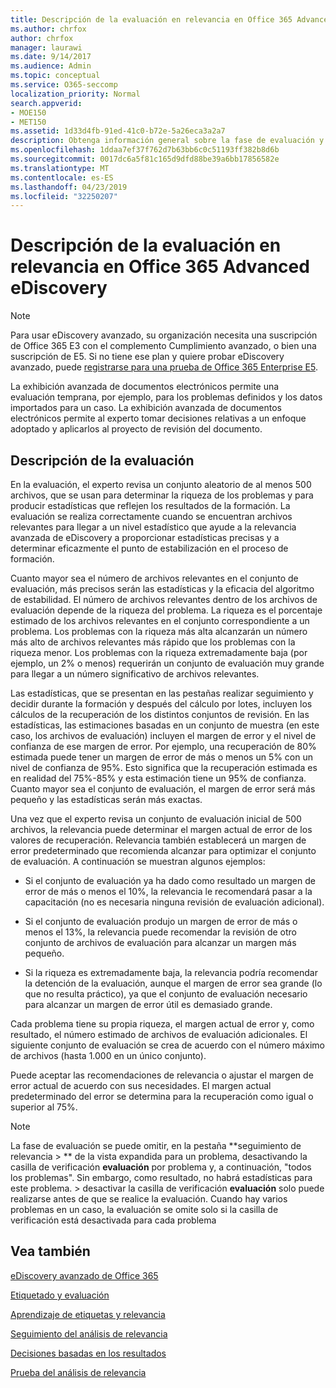 ```yaml
---
title: Descripción de la evaluación en relevancia en Office 365 Advanced eDiscovery
ms.author: chrfox
author: chrfox
manager: laurawi
ms.date: 9/14/2017
ms.audience: Admin
ms.topic: conceptual
ms.service: O365-seccomp
localization_priority: Normal
search.appverid:
- MOE150
- MET150
ms.assetid: 1d33d4fb-91ed-41c0-b72e-5a26eca3a2a7
description: Obtenga información general sobre la fase de evaluación y su rol a la hora de determinar la riqueza de los problemas durante la formación de relevancia en la exhibición avanzada de documentos electrónicos de Office 365.
ms.openlocfilehash: 1ddaa7ef37f762d7b63bb6c0c51193ff382b8d6b
ms.sourcegitcommit: 0017dc6a5f81c165d9dfd88be39a6bb17856582e
ms.translationtype: MT
ms.contentlocale: es-ES
ms.lasthandoff: 04/23/2019
ms.locfileid: "32250207"
---
```

# <a name="understand-assessment-in-relevance-in-office-365-advanced-ediscovery"></a>Descripción de la evaluación en relevancia en Office 365 Advanced eDiscovery

> [!NOTE]
> Para usar eDiscovery avanzado, su organización necesita una suscripción de Office 365 E3 con el complemento Cumplimiento avanzado, o bien una suscripción de E5. Si no tiene ese plan y quiere probar eDiscovery avanzado, puede [registrarse para una prueba de Office 365 Enterprise E5](https://go.microsoft.com/fwlink/p/?LinkID=698279). 
  
La exhibición avanzada de documentos electrónicos permite una evaluación temprana, por ejemplo, para los problemas definidos y los datos importados para un caso. La exhibición avanzada de documentos electrónicos permite al experto tomar decisiones relativas a un enfoque adoptado y aplicarlos al proyecto de revisión del documento.
  
## <a name="understanding-assessment"></a>Descripción de la evaluación

En la evaluación, el experto revisa un conjunto aleatorio de al menos 500 archivos, que se usan para determinar la riqueza de los problemas y para producir estadísticas que reflejen los resultados de la formación. La evaluación se realiza correctamente cuando se encuentran archivos relevantes para llegar a un nivel estadístico que ayude a la relevancia avanzada de eDiscovery a proporcionar estadísticas precisas y a determinar eficazmente el punto de estabilización en el proceso de formación. 
  
Cuanto mayor sea el número de archivos relevantes en el conjunto de evaluación, más precisos serán las estadísticas y la eficacia del algoritmo de estabilidad. El número de archivos relevantes dentro de los archivos de evaluación depende de la riqueza del problema. La riqueza es el porcentaje estimado de los archivos relevantes en el conjunto correspondiente a un problema. Los problemas con la riqueza más alta alcanzarán un número más alto de archivos relevantes más rápido que los problemas con la riqueza menor. Los problemas con la riqueza extremadamente baja (por ejemplo, un 2% o menos) requerirán un conjunto de evaluación muy grande para llegar a un número significativo de archivos relevantes.
  
Las estadísticas, que se presentan en las pestañas realizar seguimiento y decidir durante la formación y después del cálculo por lotes, incluyen los cálculos de la recuperación de los distintos conjuntos de revisión. En las estadísticas, las estimaciones basadas en un conjunto de muestra (en este caso, los archivos de evaluación) incluyen el margen de error y el nivel de confianza de ese margen de error. Por ejemplo, una recuperación de 80% estimada puede tener un margen de error de más o menos un 5% con un nivel de confianza de 95%. Esto significa que la recuperación estimada es en realidad del 75%-85% y esta estimación tiene un 95% de confianza. Cuanto mayor sea el conjunto de evaluación, el margen de error será más pequeño y las estadísticas serán más exactas. 
  
Una vez que el experto revisa un conjunto de evaluación inicial de 500 archivos, la relevancia puede determinar el margen actual de error de los valores de recuperación. Relevancia también establecerá un margen de error predeterminado que recomienda alcanzar para optimizar el conjunto de evaluación. A continuación se muestran algunos ejemplos:
  
- Si el conjunto de evaluación ya ha dado como resultado un margen de error de más o menos el 10%, la relevancia le recomendará pasar a la capacitación (no es necesaria ninguna revisión de evaluación adicional). 
    
- Si el conjunto de evaluación produjo un margen de error de más o menos el 13%, la relevancia puede recomendar la revisión de otro conjunto de archivos de evaluación para alcanzar un margen más pequeño. 
    
- Si la riqueza es extremadamente baja, la relevancia podría recomendar la detención de la evaluación, aunque el margen de error sea grande (lo que no resulta práctico), ya que el conjunto de evaluación necesario para alcanzar un margen de error útil es demasiado grande.
    
Cada problema tiene su propia riqueza, el margen actual de error y, como resultado, el número estimado de archivos de evaluación adicionales. El siguiente conjunto de evaluación se crea de acuerdo con el número máximo de archivos (hasta 1.000 en un único conjunto).
  
Puede aceptar las recomendaciones de relevancia o ajustar el margen de error actual de acuerdo con sus necesidades. El margen actual predeterminado del error se determina para la recuperación como igual o superior al 75%.
  
> [!NOTE]
> La fase de evaluación se puede omitir, en la pestaña **seguimiento de relevancia \> ** de la vista expandida para un problema, desactivando la casilla de verificación **evaluación** por problema y, a continuación, "todos los problemas". Sin embargo, como resultado, no habrá estadísticas para este problema. > desactivar la casilla de verificación **evaluación** solo puede realizarse antes de que se realice la evaluación. Cuando hay varios problemas en un caso, la evaluación se omite solo si la casilla de verificación está desactivada para cada problema 
  
## <a name="see-also"></a>Vea también

[eDiscovery avanzado de Office 365](office-365-advanced-ediscovery.md)
  
[Etiquetado y evaluación](tagging-and-assessment-in-advanced-ediscovery.md)
  
[Aprendizaje de etiquetas y relevancia](tagging-and-relevance-training-in-advanced-ediscovery.md)
  
[Seguimiento del análisis de relevancia](track-relevance-analysis-in-advanced-ediscovery.md)
  
[Decisiones basadas en los resultados](decision-based-on-the-results-in-advanced-ediscovery.md)
  
[Prueba del análisis de relevancia](test-relevance-analysis-in-advanced-ediscovery.md)

